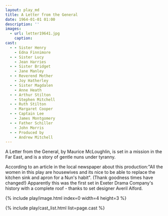 ```yaml
---
layout: play_md
title: A Letter from the General
date: 1964-01-01 01:00
description: ''
images:
  - url: letter19641.jpg
    caption:
cast:
  - - Sister Henry
    - Edna Finnimore
  - - Sister Lucy
    - Jean Harries
  - - Sister Bridget
    - Jane Manley
  - - Reverend Mother
    - Joy Hatherley
  - - Sister Magdalen
    - Anne Heath
  - - Arthur Stilton
    - Stephen Mitchell
  - - Ruth Stilton
    - Margaret Cooper
  - - Captain Lee
    - James Montgomery
  - - Father Schiller
    - John Morris
  - - Produced by
    - Andrew Mitchell
---
```


A Letter from the General, by Maurice McLoughlin, is set in a mission in the Far East, and is a story of gentle nuns under tyranny.

According to an article in the local newspaper about this production:"All the women in this play are housewives and its nice to be able to replace the kitchen sink and apron for a Nun's habit". (Thank goodness times have changed!) Apparently this was the first set in Exeter Drama Company's history with a complete roof - thanks to set designer Averil Alford.

{% include play/image.html index=0 width=4 height=3 %}

{% include play/cast_list.html list=page.cast %}
